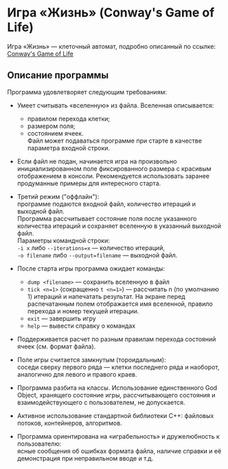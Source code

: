 # Игра «Жизнь» (Conway's Game of Life)

Игра «Жизнь» — клеточный автомат, подробно описанный по ссылке:  
[Conway's Game of Life](http://en.wikipedia.org/wiki/Conway's_Game_of_Life)

## Описание программы

Программа удовлетворяет следующим требованиям:

- Умеет считывать «вселенную» из файла. Вселенная описывается:
  - правилом перехода клетки;
  - размером поля;
  - состоянием ячеек.  
  Файл может подаваться программе при старте в качестве параметра входной строки.

- Если файл не подан, начинается игра на произвольно инициализированном поле фиксированного размера с красивым отображением в консоли. Рекомендуется использовать заранее продуманные примеры для интересного старта.

- Третий режим ("оффлайн"):  
  программе подаются входной файл, количество итераций и выходной файл.  
  Программа рассчитывает состояние поля после указанного количества итераций и сохраняет вселенную в указанный выходной файл.  
  Параметры командной строки:  
  `-i x` либо `--iterations=x` — количество итераций,  
  `-o filename` либо `--output=filename` — выходной файл.

- После старта игры программа ожидает команды:
  - `dump <filename>` — сохранить вселенную в файл
  - `tick <n=1>` (сокращенно `t <n=1>`) — рассчитать n (по умолчанию 1) итераций и напечатать результат. На экране перед распечатанным полем отображается имя вселенной, правило перехода и номер текущей итерации.
  - `exit` — завершить игру
  - `help` — вывести справку о командах

- Поддерживается расчет по разным правилам перехода состояний ячеек (см. формат файла).

- Поле игры считается замкнутым (тороидальным):  
  соседи сверху первого ряда — клетки последнего ряда и наоборот, аналогично для левого и правого краев.

- Программа разбита на классы. Использование единственного God Object, хранящего состояние игры, рассчитывающего состояния и взаимодействующего с пользователем, не допускается.

- Активное использование стандартной библиотеки C++: файловых потоков, контейнеров, алгоритмов.

- Программа ориентирована на «играбельность» и дружелюбность к пользователю:  
  ясные сообщения об ошибках формата файла, наличие справки и её демонстрация при неправильном вводе и т.д.

